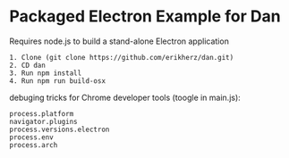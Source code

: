 # Packaged Electron Example for Dan
Requires node.js to build a stand-alone Electron application
```
1. Clone (git clone https://github.com/erikherz/dan.git)
2. CD dan
3. Run npm install
4. Run npm run build-osx
```
debuging tricks for Chrome developer tools (toogle in main.js):
```
process.platform
navigator.plugins
process.versions.electron
process.env
process.arch
```
